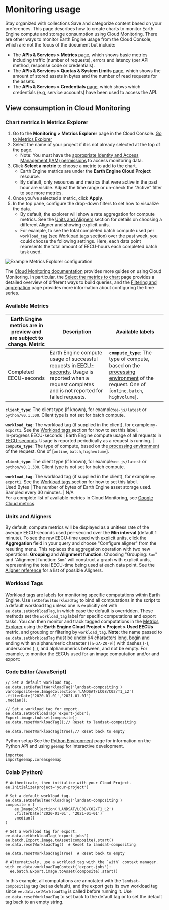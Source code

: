  
#  Monitoring usage
Stay organized with collections  Save and categorize content based on your preferences. 
This page describes how to create charts to monitor Earth Engine compute and storage consumption using Cloud Monitoring.
There are other ways to monitor Earth Engine usage from the Cloud Console, which are not the focus of the document but include:
  * The **APIs & Services > Metrics** [page](https://console.cloud.google.com/apis/api/earthengine.googleapis.com/metrics), which shows basic metrics including traffic (number of requests), errors and latency (per API method, response code or credentials).
  * The **APIs & Services > Quotas & System Limits** [page](https://console.cloud.google.com/apis/api/earthengine.googleapis.com/quotas), which shows the amount of stored assets in bytes and the number of read requests for the assets.
  * The **APIs & Services > Credentials** [page](https://console.cloud.google.com/apis/api/earthengine.googleapis.com/credentials), which shows which credentials (e.g, service accounts) have been used to access the API.


## View consumption in Cloud Monitoring
### Chart metrics in Metrics Explorer
  1. Go to the **Monitoring > Metrics Explorer** page in the Cloud Console.
[Go to Metrics Explorer](https://console.cloud.google.com/monitoring/metrics-explorer)
  2. Select the name of your project if it is not already selected at the top of the page.
     * Note: You must have the [appropriate Identity and Access Management (IAM) permissions](https://cloud.google.com/monitoring/access-control#grant-monitoring-access) to access monitoring data.
  3. Click **Select a metric** to choose a metric to add to the chart.
     * Earth Engine metrics are under the **Earth Engine Cloud Project** resource.
     * By default, only resources and metrics that were active in the past hour are visible. Adjust the time range or un-check the "Active" filter to see more metrics.
  4. Once you've selected a metric, click **Apply**.
  5. In the top pane, configure the drop-down filters to set how to visualize the data.
     * By default, the explorer will show a rate aggregation for compute metrics. See the [Units and Aligners](https://developers.google.com/earth-engine/guides/monitoring_usage#units-and-aligners) section for details on choosing a different Aligner and showing explicit units.
     * For example, to see the total completed batch compute used per `workload_tag` (see [Workload tags](https://developers.google.com/earth-engine/guides/monitoring_usage#workload-tags) section) over the past week, you could choose the following settings. Here, each data point represents the total amount of EECU-hours each completed batch task used.   
  
![Example Metrics Explorer
configuration](https://developers.google.com/static/earth-engine/images/Monitoring_completed_eecus.png)


The [Cloud Monitoring documentation](https://cloud.google.com/monitoring/docs) provides more guides on using Cloud Monitoring. In particular, the [Select the metrics to chart](https://cloud.google.com/monitoring/charts/metrics-selector) page provides a detailed overview of different ways to build queries, and the [Filtering and aggregation](https://cloud.google.com/monitoring/api/v3/aggregation) page provides more information about configuring the time series.
### Available Metrics
Earth Engine metrics are in preview and are subject to change.  Metric | Description | Available labels  
---|---|---  
Completed EECU-seconds |  Earth Engine compute usage of successful requests in [ EECU-seconds](https://developers.google.com/earth-engine/guides/computation_overview#eecus). Usage is reported when a request completes and is not reported for failed requests.  |  **`compute_type`**: The type of compute, based on the[ processing environment](https://developers.google.com/earth-engine/guides/processing_environments) of the request. One of [`online`, `batch`, `highvolume`].   
  
**`client_type`**: The client type (if known), for example:`ee-js/latest` or `python/v0.1.300`. Client type is not set for batch compute.   
  
**`workload_tag`**: The workload tag (if supplied in the client), for example:`my-export1`. See the [ Workload tags ](https://developers.google.com/earth-engine/guides/monitoring_usage#workload-tags) section for how to set this label.   
In-progress EECU-seconds |  Earth Engine compute usage of all requests in [ EECU-seconds](https://developers.google.com/earth-engine/guides/computation_overview#eecus). Usage is reported periodically as a request is running.  |  **`compute_type`**: The type of compute, based on the[ processing environment](https://developers.google.com/earth-engine/guides/processing_environments) of the request. One of [`online`, `batch`, `highvolume`].   
  
**`client_type`**: The client type (if known), for example:`ee-js/latest` or `python/v0.1.300`. Client type is not set for batch compute.   
  
**`workload_tag`**: The workload tag (if supplied in the client), for example:`my-export1`. See the [ Workload tags ](https://developers.google.com/earth-engine/guides/monitoring_usage#workload-tags) section for how to set this label.   
Used Bytes | The number of bytes of Earth Engine asset storage used. Sampled every 30 minutes. | N/A  
For a complete list of available metrics in Cloud Monitoring, see [Google Cloud metrics](https://cloud.google.com/monitoring/api/metrics_gcp).
### Units and Aligners
By default, compute metrics will be displayed as a unitless rate of the average EECU-seconds used per-second over the **Min interval** (default 1 minute).
To see the raw EECU-time used with explicit units, click the **Aggregation** field in your query and choose "Configure aligner" from the resulting menu. This replaces the aggregation operation with two new operations: **Grouping** and **Alignment function**. Choosing "Grouping: `Sum`" and "Alignment function: `Sum`" will construct a graph with explicit units, representing the total EECU-time being used at each data point. See the [Aligner reference](https://cloud.google.com/monitoring/api/ref_v3/rest/v3/projects.alertPolicies#aligner) for a list of possible Aligners.
### Workload Tags
Workload tags are labels for monitoring specific computations within Earth Engine. Use `setDefaultWorkloadTag` to bind all computations in the script to a default workload tag unless one is explicitly set with [](https://developers.google.com/earth-engine/apidocs/ee-data-setworkloadtag)`ee.data.setWorkloadTag`, in which case the default is overridden. These methods set the `workload_tag` label for specific computations and export tasks.
You can then monitor and track tagged computations in the [Metrics Explorer](https://console.cloud.google.com/monitoring/metrics-explorer) using the **Earth Engine Cloud Project > Project > Used EECUs** metric, and grouping or filtering by `workload_tag`.
**Note:** the name passed to `ee.data.setWorkloadTag` must be under 64 characters long, begin and ending with an alphanumeric character (`[a-zA-Z0-9]`) with dashes (`-`), underscores (`_`), and alphanumerics between, and not be empty.
For example, to monitor the EECUs used for an image computation and/or and export:
### Code Editor (JavaScript)
```
// Set a default workload tag.
ee.data.setDefaultWorkloadTag('landsat-compositing')
varcomposite=ee.ImageCollection('LANDSAT/LC08/C02/T1_L2')
.filterDate('2020-01-01','2021-01-01')
.median();

// Set a workload tag for export.
ee.data.setWorkloadTag('export-jobs');
Export.image.toAsset(composite);
ee.data.resetWorkloadTag();// Reset to landsat-compositing

ee.data.resetWorkloadTag(true);// Reset back to empty
```

Python setup
See the [ Python Environment](https://developers.google.com/earth-engine/guides/python_install) page for information on the Python API and using `geemap` for interactive development.
```
importee
importgeemap.coreasgeemap
```

### Colab (Python)
```
# Authenticate, then initialize with your Cloud Project.
ee.Initialize(project='your-project')

# Set a default workload tag.
ee.data.setDefaultWorkloadTag('landsat-compositing')
composite = (
    ee.ImageCollection('LANDSAT/LC08/C02/T1_L2')
    .filterDate('2020-01-01', '2021-01-01')
    .median()
)

# Set a workload tag for export.
ee.data.setWorkloadTag('export-jobs')
ee.batch.Export.image.toAsset(composite).start()
ee.data.resetWorkloadTag()  # Reset to landsat-compositing

ee.data.resetWorkloadTag(True)  # Reset back to empty

# Alternatively, use a workload tag with the `with` context manager.
with ee.data.workloadTagContext('export-jobs'):
  ee.batch.Export.image.toAsset(composite).start()
```

In this example, all computations are annotated with the `landsat-compositing` tag (set as default), and the export gets its own workload tag since [](https://developers.google.com/earth-engine/apidocs/ee-data-setworkloadtag)`ee.data.setWorkloadTag` is called before running it. Use [](https://developers.google.com/earth-engine/apidocs/ee-data-resetworkloadtag)`ee.data.resetWorkloadTag` to set back to the default tag or to set the default tag back to an empty string.
